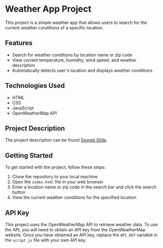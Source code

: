 # Weather App Project

This project is a simple weather app that allows users to search for the current weather conditions of a specific location.

## Features

- Search for weather conditions by location name or zip code
- View current temperature, humidity, wind speed, and weather description
- Automatically detects user's location and displays weather conditions

## Technologies Used

- HTML
- CSS
- JavaScript
- OpenWeatherMap API

## Project Description
The project description can be found [Google Slide](https://docs.google.com/presentation/d/1TC3yYABROA1QKfgsI_H-qeBrKcYp7jxzqfmLDYcShxc/edit#slide=id.g723630543_3_0).

## Getting Started

To get started with the project, follow these steps:

1. Clone the repository to your local machine
2. Open the `index.html` file in your web browser
3. Enter a location name or zip code in the search bar and click the search button
4. View the current weather conditions for the specified location

## API Key

This project uses the OpenWeatherMap API to retrieve weather data. To use the API, you will need to obtain an API key from the OpenWeatherMap website. Once you have obtained an API key, replace the `API_KEY` variable in the `script.js` file with your own API key.




